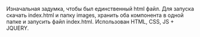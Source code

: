 Изначальная задумка, чтобы был единственный html файл. Для запуска скачать index.html и папку images, хранить оба компонента в одной папке и запусить файл index.html.
Использован HTML, CSS, JS + JQUERY.
